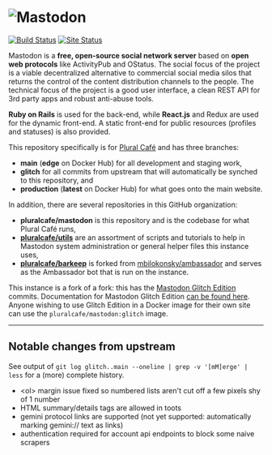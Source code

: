 ![Mastodon](https://i.imgur.com/NhZc40l.png)
========

[![Build Status](https://img.shields.io/docker/cloud/build/pluralcafe/mastodon)](https://hub.docker.com/repository/docker/pluralcafe/mastodon) [![Site Status](https://img.shields.io/website?label=plural.cafe&logo=mastodon&url=https%3A%2F%2Fplural.cafe)](https://plural.cafe)

Mastodon is a **free, open-source social network server** based on **open web protocols** like ActivityPub and OStatus. The social focus of the project is a viable decentralized alternative to commercial social media silos that returns the control of the content distribution channels to the people. The technical focus of the project is a good user interface, a clean REST API for 3rd party apps and robust anti-abuse tools.

**Ruby on Rails** is used for the back-end, while **React.js** and Redux are used for the dynamic front-end. A static front-end for public resources (profiles and statuses) is also provided.

This repository specifically is for [Plural Café](https://plural.cafe) and has three branches:

* **main** (**edge** on Docker Hub) for all development and staging work,
* **glitch** for all commits from upstream that will automatically be synched to this repository, and
* **production** (**latest** on Docker Hub) for what goes onto the main website.

In addition, there are several repositories in this GitHub organization:

* **pluralcafe/mastodon** is this repository and is the codebase for what Plural Café runs,
* [**pluralcafe/utils**](https://github.com/pluralcafe/utils) are an assortment of scripts and tutorials to help in Mastodon system administration or general helper files this instance uses,
* [**pluralcafe/barkeep**](https://github.com/pluralcafe/barkeep) is forked from [mbilokonsky/ambassador](https://github.com/mbilokonsky/ambassador) and serves as the Ambassador bot that is run on the instance.

This instance is a fork of a fork: this has the [Mastodon Glitch Edition](https://github.com/glitch-soc/mastodon) commits. Documentation for Mastodon Glitch Edition [can be found here](https://glitch-soc.github.io/docs/). Anyone wishing to use Glitch Edition in a Docker image for their own site can use the `pluralcafe/mastodon:glitch` image.

---

## Notable changes from upstream

See output of `git log glitch..main --oneline | grep -v '[mM]erge' | less` for a (more) complete history.

* &lt;ol&gt; margin issue fixed so numbered lists aren't cut off a few pixels shy of 1 number
* HTML summary/details tags are allowed in toots
* gemini protocol links are supported (not yet supported: automatically marking gemini:// text as links)
* authentication required for account api endpoints to block some naive scrapers
